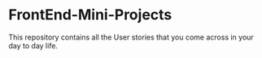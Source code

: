 # FrontEnd-Mini-Projects
This repository contains all the User stories that you come across in your day to day life. 
